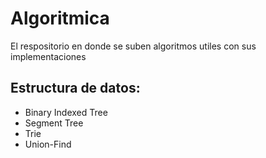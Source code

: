 # Algoritmica
El respositorio en donde se suben algoritmos utiles con sus implementaciones

## Estructura de datos:

* Binary Indexed Tree
* Segment Tree
* Trie
* Union-Find 
